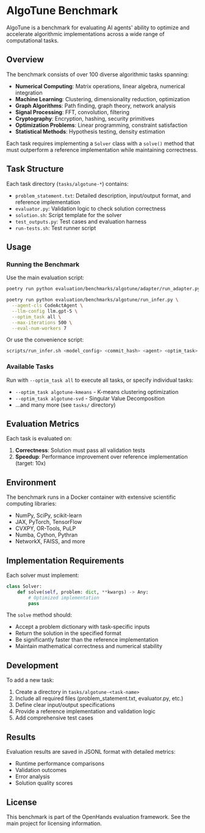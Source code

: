 # AlgoTune Benchmark

AlgoTune is a benchmark for evaluating AI agents' ability to optimize and accelerate algorithmic implementations across a wide range of computational tasks.

## Overview

The benchmark consists of over 100 diverse algorithmic tasks spanning:
- **Numerical Computing**: Matrix operations, linear algebra, numerical integration
- **Machine Learning**: Clustering, dimensionality reduction, optimization
- **Graph Algorithms**: Path finding, graph theory, network analysis
- **Signal Processing**: FFT, convolution, filtering
- **Cryptography**: Encryption, hashing, security primitives
- **Optimization Problems**: Linear programming, constraint satisfaction
- **Statistical Methods**: Hypothesis testing, density estimation

Each task requires implementing a `Solver` class with a `solve()` method that must outperform a reference implementation while maintaining correctness.

## Task Structure

Each task directory (`tasks/algotune-*`) contains:
- `problem_statement.txt`: Detailed description, input/output format, and reference implementation
- `evaluator.py`: Validation logic to check solution correctness
- `solution.sh`: Script template for the solver
- `test_outputs.py`: Test cases and evaluation harness
- `run-tests.sh`: Test runner script

## Usage

### Running the Benchmark

Use the main evaluation script:

```bash
poetry run python evaluation/benchmarks/algotune/adapter/run_adapter.py --output-path evaluation/benchmarks/algotune/tasks 

poetry run python evaluation/benchmarks/algotune/run_infer.py \
  --agent-cls CodeActAgent \
  --llm-config llm.gpt-5 \
  --optim_task all \
  --max-iterations 500 \
  --eval-num-workers 7
```

Or use the convenience script:

```bash
scripts/run_infer.sh <model_config> <commit_hash> <agent> <optim_task> <max_iter> <num_workers>
```

### Available Tasks

Run with `--optim_task all` to execute all tasks, or specify individual tasks:
- `--optim_task algotune-kmeans` - K-means clustering optimization
- `--optim_task algotune-svd` - Singular Value Decomposition
- ...and many more (see `tasks/` directory)

## Evaluation Metrics

Each task is evaluated on:
1. **Correctness**: Solution must pass all validation tests
2. **Speedup**: Performance improvement over reference implementation (target: 10x)

## Environment

The benchmark runs in a Docker container with extensive scientific computing libraries:
- NumPy, SciPy, scikit-learn
- JAX, PyTorch, TensorFlow
- CVXPY, OR-Tools, PuLP
- Numba, Cython, Pythran
- NetworkX, FAISS, and more

## Implementation Requirements

Each solver must implement:

```python
class Solver:
    def solve(self, problem: dict, **kwargs) -> Any:
        # Optimized implementation
        pass
```

The `solve` method should:
- Accept a problem dictionary with task-specific inputs
- Return the solution in the specified format
- Be significantly faster than the reference implementation
- Maintain mathematical correctness and numerical stability

## Development

To add a new task:
1. Create a directory in `tasks/algotune-<task-name>`
2. Include all required files (problem_statement.txt, evaluator.py, etc.)
3. Define clear input/output specifications
4. Provide a reference implementation and validation logic
5. Add comprehensive test cases

## Results

Evaluation results are saved in JSONL format with detailed metrics:
- Runtime performance comparisons
- Validation outcomes
- Error analysis
- Solution quality scores

## License

This benchmark is part of the OpenHands evaluation framework. See the main project for licensing information.
